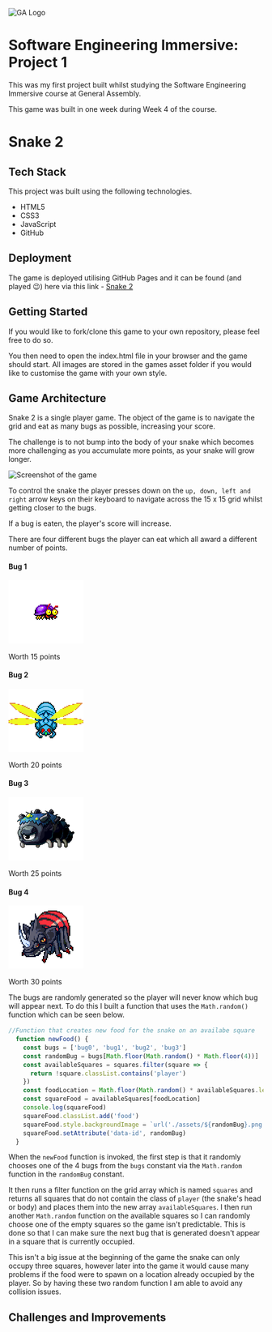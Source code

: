![GA Logo](https://cloud.githubusercontent.com/assets/40461/8183776/469f976e-1432-11e5-8199-6ac91363302b.png)
# Software Engineering Immersive: Project 1
This was my first project built whilst studying the Software Engineering Immersive course at General Assembly.

This game was built in one week during Week 4 of the course.

# Snake 2

## Tech Stack
This project was built using the following technologies.
+ HTML5
+ CSS3
+ JavaScript
+ GitHub

## Deployment
The game is deployed utilising GitHub Pages and it can be found (and played 😉) here via this link - [Snake 2](https://latchjack.github.io/sei-project-1/)

## Getting Started
If you would like to fork/clone this game to your own repository, please feel free to do so. 

You then need to open the index.html file in your browser and the game should start. All images are stored in the games asset folder if you would like to customise the game with your own style.

## Game Architecture
Snake 2 is a single player game. The object of the game is to navigate the grid and eat as many bugs as possible, increasing your score.

The challenge is to not bump into the body of your snake which becomes more challenging as you accumulate more points, as your snake will grow longer.

![Screenshot of the game](assets/ReadMeFiles/Readme-1.png)

To control the snake the player presses down on the `up, down, left and right` arrow keys on their keyboard to navigate across the 15 x 15 grid whilst getting closer to the bugs.

If a bug is eaten, the player's score will increase.

There are four different bugs the player can eat which all award a different number of points. 

#### Bug 1
![Bug 1](assets/bug0.png)

Worth 15 points

#### Bug 2
![Bug 2](assets/bug1.png)

Worth 20 points

#### Bug 3
![Bug 3](assets/bug2.png)

Worth 25 points

#### Bug 4
![Bug 4](assets/bug3.png)

Worth 30 points

The bugs are randomly generated so the player will never know which bug will appear next. To do this I built a function that uses the `Math.random()` function which can be seen below.

```js
//Function that creates new food for the snake on an availabe square
  function newFood() {
    const bugs = ['bug0', 'bug1', 'bug2', 'bug3']
    const randomBug = bugs[Math.floor(Math.random() * Math.floor(4))]
    const availableSquares = squares.filter(square => {
      return !square.classList.contains('player')
    })
    const foodLocation = Math.floor(Math.random() * availableSquares.length)
    const squareFood = availableSquares[foodLocation]
    console.log(squareFood)
    squareFood.classList.add('food')
    squareFood.style.backgroundImage = `url('./assets/${randomBug}.png')`
    squareFood.setAttribute('data-id', randomBug)
  }
```
When the `newFood` function is invoked, the first step is that it randomly chooses one of the 4 bugs from the `bugs` constant via the `Math.random` function in the `randomBug` constant.

It then runs a filter function on the grid array which is named `squares` and returns all squares that do not contain the class of `player` (the snake's head or body) and places them into the new array `availableSquares`. I then run another `Math.random` function on the available squares so I can randomly choose one of the empty squares so the game isn't predictable.
This is done so that I can make sure the next bug that is generated doesn't appear in a square that is currently occupied.

This isn't a big issue at the beginning of the game the snake can only occupy three squares, however later into the game it would cause many problems if the food were to spawn on a location already occupied by the player. So by having these two random function I am able to avoid any collision issues.

## Challenges and Improvements

